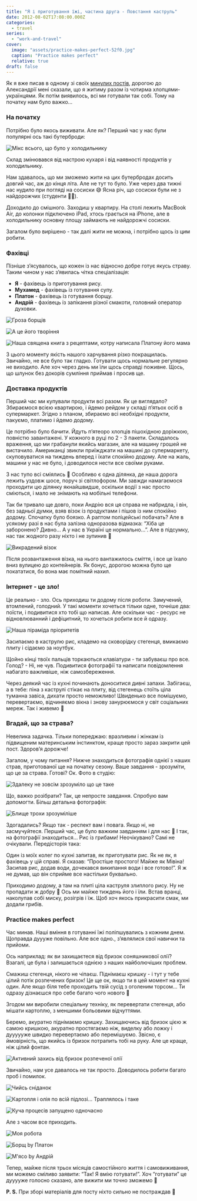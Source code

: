 ```yaml
---
title: "Я і приготування їжі, частина друга - Повстання каструль"
date: 2012-08-02T17:08:00.000Z
categories:
  - travel
series:
  - "work-and-travel"
cover:
  image: "assets/practice-makes-perfect-52f0.jpg"
  caption: "Practice makes perfect"
  relative: true
draft: false
---
```


Як я вже писав в одному зі своїх [минулих постів](/posts/pereizd-do-aleksandrii), дорогою до Александрії мені сказали, що я житиму разом із чотирма хлопцями-українцями. Як потім виявилось, всі ми готували так собі. Тому на початку нам було важко…

### На початку

Потрібно було якось виживати. Але як? Перший час у нас були популярні ось такі бутерброди:

![Мікс всього, що було у холодильнику](assets/miks-vsogo-scho-bulo-u-holodilniku-04d2.jpg "Мікс всього, що було у холодильнику")

Склад змінювався від настрою кухаря і від наявності продуктів у холодильнику.

Нам здавалось, що ми зможемо жити на цих бутербродах досить довгий час, аж до кінця літа. Але не тут то було. Уже через два тижні нас нудило при погляді на сосиски 😅 Ясна річ, що сосиски були не з найдорожчих (студенти 🤷‍♂️).

Доходило до смішного. Заходиш у квартиру. На столі лежить MacBook Air, до колонки підключено iPad, хтось грається на iPhone, але в холодильнику основну площу займають не найдорожчі сосиски.

Загалом було вирішено - так далі жити не можна, і потрібно щось із цим робити.

### Фахівці

Пізніше з’ясувалось, що кожен із нас відносно добре готує якусь страву. Таким чином у нас з’явилась чітка спеціалізація:

- **Я** - фахівець із приготування рису.
- **Мухамед** - фахівець із готування супу.
- **Платон** - фахівець із готування борщу.
- **Андрій** - фахівець із запікання різної смакоти, головний оператор духовки.

![Гроза борщів](assets/groza-borschiv-565a.jpg "Гроза борщів")

![А це його творіння](assets/a-tse-iogo-tvorinnya-beb2.jpg "А це його творіння")

![Наша священа книга з рецептами, котру написала Платону його мама](assets/nasha-svyaschena-kniga-z-retseptami-kotru-napisala-platonu-iogo-mama-8bc1.jpg "Наша священа книга з рецептами, котру написала Платону його мама")

З цього моменту якість нашого харчування різко покращилась. Звичайно, не все було так гладко. Готувати щось нормальне регулярно не виходило. Але хоч через день ми їли щось справді поживне. Щось, що шлунок без докорів сумління приймав і просив ще.

### Доставка продуктів

Перший час ми купували продукти всі разом. Як це виглядало? Збираємося всією квартирою, і йдемо рейдом у складі п’ятьох осіб в супермаркет. Згідно з планом, збираємо всі необхідні продукти, пакуємо, платимо і йдемо додому.

Це потрібно було бачити. Йдуть п’ятеоро хлопців пішохідною доріжкою, повністю завантажені. У кожного в руці по 2 - 3 пакети. Складалось враження, що ми грабанули якийсь магазин, але на машину грошей не вистачило. Американці звикли приїжджати на машині до супермаркету, скуповуватися на тиждень вперед і їхати спокійно додому. Але на жаль, машини у нас не було, і доводилося нести все своїми руками.

З нас тупо всі сміялись 🙂 Особливо є одна ділянка, де наша дорога лежить уздовж шосе, поруч зі світлофором. Ми завжди намагаємося проходити цю ділянку якнайшвидше, оскільки водії з нас просто сміються, і мало не знімають на мобільні телефони.

Так би тривало ще довго, поки Андрію вся ця справа не набридла, і він, без задньої думки, взяв візок із продуктами і пішов із ним спокійно додому. Спочатку було боязко. А раптом поліцейські побачать? Але в усякому разі в нас була залізна одноразова відмазка: “Хіба це заборонено? Дивно... А у нас в Україні це нормально…”. Але в підсумку, нас так жодного разу ніхто і не зупинив 🙂

![Викрадений візок](assets/vikradenii-vizok-9581.jpg "Викрадений візок")

Після розвантаження візка, на нього вантажилось сміття, і все це їхало вниз вулицею до контейнерів. Як бонус, дорогою можна було ще покататися, бо вона має помітний нахил.

### Інтернет - це зло!

Це реально - зло. Ось приходиш ти додому після роботи. Замучений, втомлений, голодний. У такі моменти хочеться тільки одне, точніше два: поїсти, і подивитися хто тобі що написав. Але оскільки час - ресурс не відновлюванний і дефіцитний, то хочеться робити все й одразу.

![Наша піраміда пріоритетів](assets/nasha-piramida-prioritetiv-67fb.jpg "Наша піраміда пріоритетів")

Засипаємо в каструлю рис, кладемо на сковорідку стегенця, вмикаємо плиту і сідаємо за ноутбук.

Щойно кінці твоїх пальців торкаються клавіатури - ти забуваєш про все. Голод? - Ні, не чув. Подивитися фотографії та написати повідомлення набагато важливіше, ніж самозбереження.

Через деякий час із кухні починають доноситися дивні запахи. Забігаєш, а в тебе: піна з каструлі стікає на плиту, від стегенець стоїть ціла туманна завіса, дихати просто неможливо! Швиденько все помішуємо, перевертаємо, відчиняємо вікна і знову занурюємося у світ соціальних мереж. Так і живемо 🙂

### Вгадай, що за страва?

Невелика задачка. Тільки попереджаю: вразливим і жінкам із підвищеним материнським інстинктом, краще просто зараз закрити цей пост. Здоров’я дорожче!

Загалом, у чому питання? Нижче знаходиться фотографія однієї з наших страв, приготованої ще на початку сезону. Ваше завдання - зрозуміти, що це за страва. Готові? Ок. Фото в студію:

![Здалеку не зовсім зрозуміло що це таке](assets/zdaleku-ne-zovsim-zrozumilo-scho-tse-take-540a.jpg "Здалеку не зовсім зрозуміло що це таке")

Що, важко розібрати? Так, це непросте завдання. Спробую вам допомогти. Більш детальна фотографія:

![Блище трохи зрозуміліше](assets/blische-trohi-zrozumilishe-e1c3.jpg "Блище трохи зрозуміліше")

Здогадались? Якщо так - респект вам і повага. Якщо ні, не засмучуйтеся. Перший час, це було важким завданням і для нас 🙂 І так, на фотографії знаходиться... Рис із грибами! Неочікувано? Самі не очікували. Передісторія така:

Один із моїх колег по кухні запитав, як приготувати рис. Як не як, я фахівець у цій справі. Я сказав: “Простіше простого! Майже як Мівіна! Засипав рис, додав води, дочекався википання води і все готово!”. Я ж не думав, що він сприйме все настільки буквально.

Приходимо додому, а там на плиті ціла каструля злиплого рису. Ну не пропадати ж добру 🙂 Ось ми майже тиждень його і їли. Встав вранці, наколупав собі миску, розігрів і їж. Щоб хоч якось прикрасити смак, ми додали грибів.

### Practice makes perfect

Час минав. Наші вміння в готуванні їжі поліпшувались з кожним днем. Щоправда дуууже повільно. Але все одно., з’являлися свої навички та прийоми.

Ось наприклад: як ви захищаєтеся від бризок соняшникової олії? Взагалі, це була і залишається однією з наших найболючіших проблем.

Смажиш стегенця, нікого не чіпаєш. Піднімаєш кришку - і тут у тебе цілий потік розпечених бризок! Це ще ок, якщо ти в цей момент на кухні один. Але якщо біля тебе проходить твій сусід з оголеним торсом... Ти одразу дізнаєшся про себе багато чого нового 🙂

Згодом ми виробили спеціальну техніку, як перевертати стегенця, або мішати картоплю, з меншими больовими відчуттями.

Беремо, акуратно піднімаємо кришку. Захищаючись від бризок цією ж самою кришкою, акуратно простягаємо ніж, виделку або ложку і дуууууже швидко перевертаємо або перемішуємо. Звісно, є ймовірність, що якийсь із бризок потрапить тобі на руку. Але це краще, ніж цілий фонтан.

![Активний захись від бризок розпеченої олії](assets/aktivnii-zahis-vid-brizok-rozpechenoi-olii-adda.jpg "Активний захись від бризок розпеченої олії")

Звичайно, нам усе давалось не так просто. Доводилось робити багато проб і помилок.

![Чийсь сніданок](assets/chiis-snidanok-ed11.jpg "Чийсь сніданок")

![Картопля і олія по всій підлозі… Траплялось і таке](assets/kartoplya-i-oliya-po-vsii-pidlozi-traplyalos-i-take-1823.jpg "Картопля і олія по всій підлозі… Траплялось і таке")

![Куча процесів запущено одночасно](assets/kucha-protsesiv-zapuscheno-odnochasno-9afc.jpg "Куча процесів запущено одночасно")

Але з часом все приходить.

![Моя робота](assets/moya-robota-e84a.jpg "Моя робота")

![Борщ by Платон](assets/borsch-by-platon-f4af.jpg "Борщ by Платон")

![М'ясо by Андрій](assets/myaso-by-andrii-a3c4.jpg "М'ясо by Андрій")

Тепер, майже після трьох місяців самостійного життя і самовиживання, ми можемо сміливо заявити: “Так! Я вмію готувати!”. Хоч “готувати” це дууууже голосно сказано, але вижити ми точно зможемо 🙂

**P. S.** При зборі матеріалів для посту ніхто сильно не постраждав 🙂
